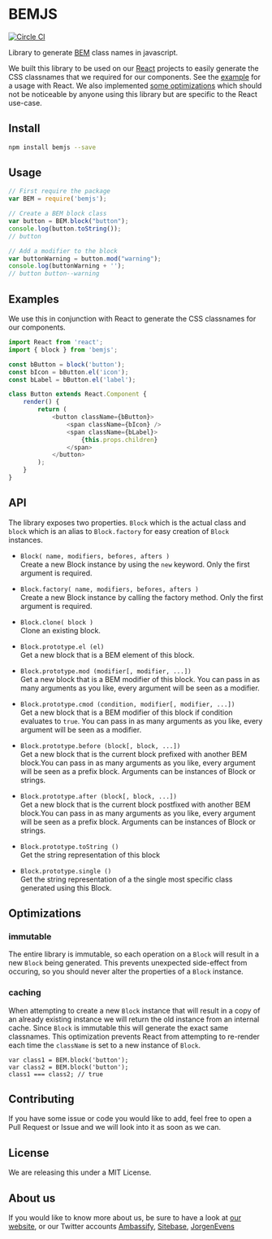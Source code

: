 # BEMJS
[![Circle CI](https://circleci.com/gh/ambassify/concat-js/tree/master.svg?style=svg&circle-token=512452848019d7bf350ad30579e6930414a2fd5f)](https://circleci.com/gh/ambassify/concat-js/tree/master)

Library to generate [BEM](https://en.bem.info/methodology/naming-convention/) class names in javascript.

We built this library to be used on our [React](https://facebook.github.io/react/) projects to easily generate the CSS classnames that we required for our components. See the [example](#examples) for a usage with React. We also implemented [some optimizations](#optimizations) which should not be noticeable by anyone using this library but are specific to the React use-case.

## Install

```sh
npm install bemjs --save
```

## Usage

```js
// First require the package
var BEM = require('bemjs');

// Create a BEM block class
var button = BEM.block("button");
console.log(button.toString());
// button

// Add a modifier to the block
var buttonWarning = button.mod("warning");
console.log(buttonWarning + '');
// button button--warning
```

## Examples

We use this in conjunction with React to generate the CSS classnames for our components.

```js
import React from 'react';
import { block } from 'bemjs';

const bButton = block('button');
const bIcon = bButton.el('icon');
const bLabel = bButton.el('label');

class Button extends React.Component {
    render() {
        return (
            <button className={bButton}>
                <span className={bIcon} />
                <span className={bLabel}>
                    {this.props.children}
                </span>
            </button>
        );
    }
}
```

## API

The library exposes two properties. `Block` which is the actual class and `block` which is an alias to `Block.factory` for easy creation of `Block` instances.

- `Block( name, modifiers, befores, afters )`  
  Create a new Block instance by using the `new` keyword. Only the first argument is required.

- `Block.factory( name, modifiers, befores, afters )`  
  Create a new Block instance by calling the factory method. Only the first argument is required.

- `Block.clone( block )`  
  Clone an existing block.

- `Block.prototype.el (el)`  
  Get a new block that is a BEM element of this block.

- `Block.prototype.mod (modifier[, modifier, ...])`  
  Get a new block that is a BEM modifier of this block. You can pass in as many arguments as you like, every argument will be seen as a modifier.


- `Block.prototype.cmod (condition, modifier[, modifier, ...])`  
  Get a new block that is a BEM modifier of this block if condition evaluates to `true`. You can pass in as many arguments as you like, every argument will be seen as a modifier.


- `Block.prototype.before (block[, block, ...])`  
  Get a new block that is the current block prefixed with another BEM block.You can pass in as many arguments as you like, every argument will be seen as a prefix block. Arguments can be instances of Block or strings.


- `Block.prototype.after (block[, block, ...])`  
  Get a new block that is the current block postfixed with another BEM block.You can pass in as many arguments as you like, every argument will be seen as a prefix block. Arguments can be instances of Block or strings.


- `Block.prototype.toString ()`  
  Get the string representation of this block

- `Block.prototype.single ()`  
  Get the string representation of a the single most specific class generated using this Block.

## Optimizations

### immutable
The entire library is immutable, so each operation on a `Block` will result in a new `Block` being generated. This prevents unexpected side-effect from occuring, so you should never alter the properties of a `Block` instance.

### caching
When attempting to create a new `Block` instance that will result in a copy of an already existing instance we will return the old instance from an internal cache. Since `Block` is immutable this will generate the exact same classnames. This optimization prevents React from attempting to re-render each time the `className` is set to a new instance of `Block`.

```
var class1 = BEM.block('button');
var class2 = BEM.block('button');
class1 === class2; // true
```

## Contributing

If you have some issue or code you would like to add, feel free to open a Pull Request or Issue and we will look into it as soon as we can.

## License

We are releasing this under a MIT License.

## About us

If you would like to know more about us, be sure to have a look at [our website](https://www.ambassify.com), or our Twitter accounts [Ambassify](https://twitter.com/Ambassify), [Sitebase](https://twitter.com/Sitebase), [JorgenEvens](https://twitter.com/JorgenEvens)
